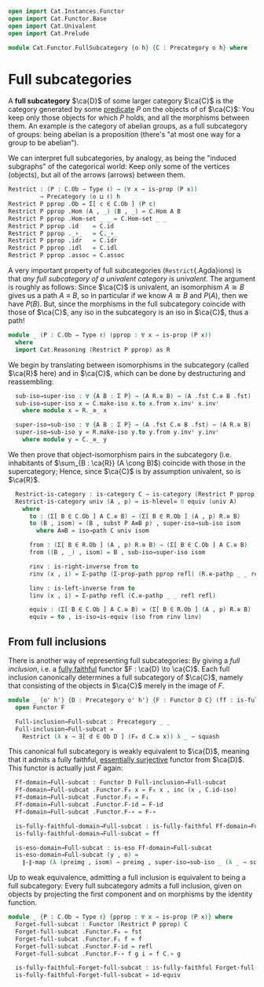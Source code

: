 ```agda
open import Cat.Instances.Functor
open import Cat.Functor.Base
open import Cat.Univalent
open import Cat.Prelude

module Cat.Functor.FullSubcategory {o h} {C : Precategory o h} where
```

<!--
```agda
import Cat.Reasoning C as C
open Precategory
private variable
  ℓ : Level
```
-->

# Full subcategories

A **full subcategory** $\ca{D}$ of some larger category $\ca{C}$ is the
category generated by some [predicate] $P$ on the objects of of
$\ca{C}$: You keep only those objects for which $P$ holds, and all the
morphisms between them. An example is the category of abelian groups, as
a full subcategory of groups: being abelian is a proposition (there's
"at most one way for a group to be abelian").

[predicate]: 1Lab.HLevel.html#is-prop

We can interpret full subcategories, by analogy, as being the "induced
subgraphs" of the categorical world: Keep only some of the vertices
(objects), but all of the arrows (arrows) between them.

```agda
Restrict : (P : C.Ob → Type ℓ) → (∀ x → is-prop (P x))
         → Precategory (o ⊔ ℓ) h
Restrict P pprop .Ob = Σ[ c ∈ C.Ob ] (P c)
Restrict P pprop .Hom (A , _) (B , _) = C.Hom A B
Restrict P pprop .Hom-set _ _ = C.Hom-set _ _
Restrict P pprop .id    = C.id
Restrict P pprop ._∘_   = C._∘_
Restrict P pprop .idr   = C.idr
Restrict P pprop .idl   = C.idl
Restrict P pprop .assoc = C.assoc
```

A very important property of full subcategories (`Restrict`{.Agda}ions)
is that _any full subcategory of a univalent category is univalent_. The
argument is roughly as follows: Since $\ca{C}$ is univalent, an
isomorphism $A \cong B$ gives us a path $A \equiv B$, so in particular
if we know $A \cong B$ and $P(A)$, then we have $P(B)$. But, since the
morphisms in the full subcategory coincide with those of $\ca{C}$, any
iso in the subcategory is an iso in $\ca{C}$, thus a path!

```agda
module _ (P : C.Ob → Type ℓ) (pprop : ∀ x → is-prop (P x))
  where
  import Cat.Reasoning (Restrict P pprop) as R
```

We begin by translating between isomorphisms in the subcategory (called
$\ca{R}$ here) and in $\ca{C}$, which can be done by destructuring and
reassembling:

```agda
  sub-iso→super-iso : ∀ {A B : Σ P} → (A R.≅ B) → (A .fst C.≅ B .fst)
  sub-iso→super-iso x = C.make-iso x.to x.from x.invˡ x.invʳ
    where module x = R._≅_ x

  super-iso→sub-iso : ∀ {A B : Σ P} → (A .fst C.≅ B .fst) → (A R.≅ B)
  super-iso→sub-iso y = R.make-iso y.to y.from y.invˡ y.invʳ
    where module y = C._≅_ y
```

We then prove that object-isomorphism pairs in the subcategory (i.e.
inhabitants of $\sum_{B : \ca{R}} (A \cong B)$) coincide with those in
the supercategory; Hence, since $\ca{C}$ is by assumption univalent, so
is $\ca{R}$.

```agda
  Restrict-is-category : is-category C → is-category (Restrict P pprop)
  Restrict-is-category univ (A , p) = is-hlevel≃ 0 equiv (univ A)
    where
      to : (Σ[ B ∈ C.Ob ] A C.≅ B) → (Σ[ B ∈ R.Ob ] (A , p) R.≅ B)
      to (B , isom) = (B , subst P A≡B p) , super-iso→sub-iso isom
        where A≡B = iso→path C univ isom

      from : (Σ[ B ∈ R.Ob ] (A , p) R.≅ B) → (Σ[ B ∈ C.Ob ] A C.≅ B)
      from ((B , _) , isom) = B , sub-iso→super-iso isom

      rinv : is-right-inverse from to
      rinv (x , i) = Σ-pathp (Σ-prop-path pprop refl) (R.≅-pathp _ _ refl refl)

      linv : is-left-inverse from to
      linv (x , i) = Σ-pathp refl (C.≅-pathp _ _ refl refl)

      equiv : (Σ[ B ∈ C.Ob ] A C.≅ B) ≃ (Σ[ B ∈ R.Ob ] (A , p) R.≅ B)
      equiv = to , is-iso→is-equiv (iso from rinv linv)
```

## From full inclusions

There is another way of representing full subcategories: By giving a
_full inclusion_, i.e. a [fully faithful] functor $F : \ca{D} \to
\ca{C}$. Each full inclusion canonically determines a full subcategory
of $\ca{C}$, namely that consisting of the objects in $\ca{C}$ merely in
the image of $F$.

[fully faithful]: Cat.Functor.Base#ff-functors

```agda
module _ {o' h'} {D : Precategory o' h'} {F : Functor D C} (ff : is-fully-faithful F) where
  open Functor F

  Full-inclusion→Full-subcat : Precategory _ _
  Full-inclusion→Full-subcat =
    Restrict (λ x → ∃[ d ∈ Ob D ] (F₀ d C.≅ x)) λ _ → squash
```

This canonical full subcategory is weakly equivalent to $\ca{D}$,
meaning that it admits a fully faithful, [essentially surjective]
functor from $\ca{D}$. This functor is actually just $F$ again:

[essentially surjective]: Cat.Functor.Base.html#essential-fibres

```agda
  Ff-domain→Full-subcat : Functor D Full-inclusion→Full-subcat
  Ff-domain→Full-subcat .Functor.F₀ x = F₀ x , inc (x , C.id-iso)
  Ff-domain→Full-subcat .Functor.F₁ = F₁
  Ff-domain→Full-subcat .Functor.F-id = F-id
  Ff-domain→Full-subcat .Functor.F-∘ = F-∘

  is-fully-faithful-domain→Full-subcat : is-fully-faithful Ff-domain→Full-subcat
  is-fully-faithful-domain→Full-subcat = ff

  is-eso-domain→Full-subcat : is-eso Ff-domain→Full-subcat
  is-eso-domain→Full-subcat (y , o) =
    ∥-∥-map (λ (preimg , isom) → preimg , super-iso→sub-iso _ (λ _ → squash) isom) o
```

Up to weak equivalence, admitting a full inclusion is equivalent to
being a full subcategory: Every full subcategory admits a full
inclusion, given on objects by projecting the first component and on
morphisms by the identity function.

```agda
module _ {P : C.Ob → Type ℓ} {pprop : ∀ x → is-prop (P x)} where
  Forget-full-subcat : Functor (Restrict P pprop) C
  Forget-full-subcat .Functor.F₀ = fst
  Forget-full-subcat .Functor.F₁ f = f
  Forget-full-subcat .Functor.F-id = refl
  Forget-full-subcat .Functor.F-∘ f g i = f C.∘ g

  is-fully-faithful-Forget-full-subcat : is-fully-faithful Forget-full-subcat
  is-fully-faithful-Forget-full-subcat = id-equiv
```
